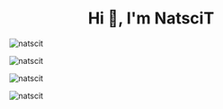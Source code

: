 <h1 align="center">Hi 👋, I'm NatsciT</h1>
<p align="left"> <img src="https://komarev.com/ghpvc/?username=natscit&label=Profile%20views&color=0e75b6&style=flat-square" alt="natscit" /> </p>




<p><img align="center" src="https://github-readme-stats.vercel.app/api?username=natscit&show_icons=true&theme=dark&locale=en" alt="natscit" /></p>

<p><img align="center" src="https://github-readme-streak-stats.herokuapp.com/?user=natscit&theme=dark" alt="natscit" /></p>

<p><img align="center" src="https://github-readme-stats.vercel.app/api/top-langs?username=natscit&show_icons=true&theme=dark&locale=en&layout=compact" alt="natscit" /></p>
